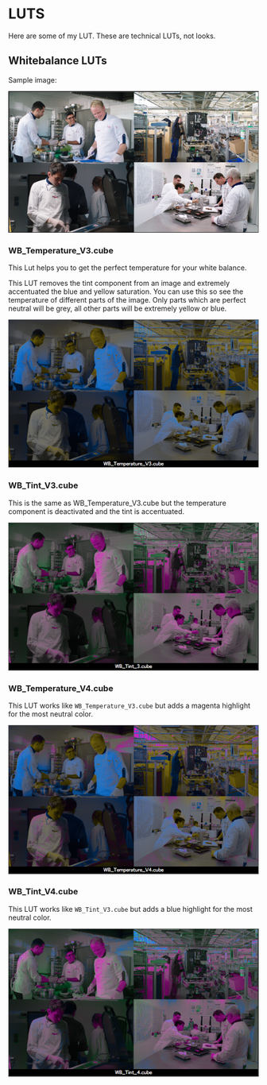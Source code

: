 # LUTS
Here are some of my LUT. These are technical LUTs, not looks.

## Whitebalance LUTs

Sample image:

![Original](Screenshots/Orig.png?raw=true)

### WB_Temperature_V3.cube
This Lut helps you to get the perfect temperature for your white balance.

This LUT removes the tint component from an image and extremely accentuated the blue and yellow saturation. You can use this so see the temperature of different parts of the image. Only parts which are perfect neutral will be grey, all other parts will be extremely yellow or blue.


![WB_Temperature_V3.cube](Screenshots/WB_Temperature_V3.png?raw=true)

### WB_Tint_V3.cube
This is the same as WB_Temperature_V3.cube but the temperature component is deactivated and the tint is accentuated.

![WB_Tint_V3.cube](Screenshots/WB_Tint_V3.png?raw=true)

### WB_Temperature_V4.cube

This LUT works like `WB_Temperature_V3.cube` but adds a magenta highlight for the most neutral color.

![WB_Temperature_V4.cube](Screenshots/WB_Temperature_V4.png?raw=true)

### WB_Tint_V4.cube

This LUT works like `WB_Tint_V3.cube` but adds a blue highlight for the most neutral color.

![WB_Tint_V4.cube](Screenshots/WB_Tint_V4.png?raw=true)
